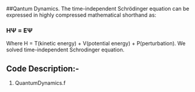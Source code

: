 ##Qantum Dynamics.
 The time-independent Schrödinger equation can be expressed in highly compressed mathematical shorthand as:
 ###                           HΨ = EΨ
 Where H = T(kinetic energy) + V(potential energy) + P(perturbation).
  We solved time-independent Schrodinger equation.
  
 ## Code Description:-
1. QuantumDynamics.f
